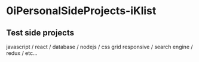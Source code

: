# 0iPersonalSideProjects-iKlist

## Test side projects

javascript / react / database / nodejs / css grid responsive / search engine / redux / etc...